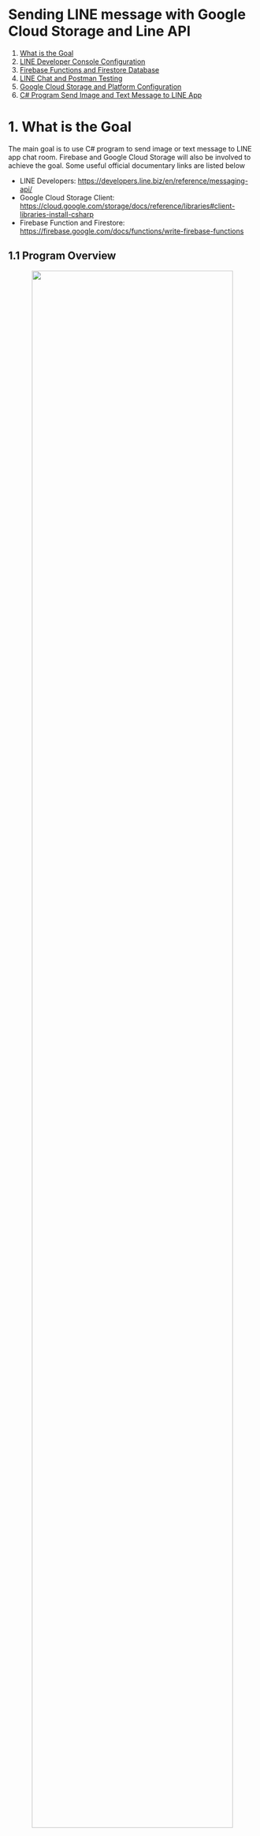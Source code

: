 # Sending LINE message with Google Cloud Storage and Line API
1. [What is the Goal](https://github.com/Dungyichao/Google-Cloud-Storage-and-Line-API#1-what-is-the-goal-)
2. [LINE Developer Console Configuration](https://github.com/Dungyichao/Google-Cloud-Storage-and-Line-API#2-line-developer-console-configuration)
3. [Firebase Functions and Firestore Database](https://github.com/Dungyichao/Google-Cloud-Storage-and-Line-API#3-firebase-functions-and-firestore-database)
4. [LINE Chat and Postman Testing](https://github.com/Dungyichao/Google-Cloud-Storage-and-Line-API#4-line-chat-and-postman-testing)
5. [Google Cloud Storage and Platform Configuration](https://github.com/Dungyichao/Google-Cloud-Storage-and-Line-API#5-google-cloud-storage-and-platform-configuration)
6. [C# Program Send Image and Text Message to LINE App](https://github.com/Dungyichao/Google-Cloud-Storage-and-Line-API#6-c-program-send-image-and-text-message-to-line-app)



# 1. What is the Goal <br />

The main goal is to use C# program to send image or text message to LINE app chat room. Firebase and Google Cloud Storage will also be involved to achieve the goal. Some useful official documentary links are listed below
* LINE Developers: https://developers.line.biz/en/reference/messaging-api/
* Google Cloud Storage Client: https://cloud.google.com/storage/docs/reference/libraries#client-libraries-install-csharp
* Firebase Function and Firestore: https://firebase.google.com/docs/functions/write-firebase-functions

## 1.1 Program Overview
<p align="center">
<img src="/image/overview1.jpg" height="90%" width="90%">  
  
  System structure
</p>

As you can see from the above image of the structure of our program, there are many elements. Have you ever think why do we need so many parts to achieve such simple goal? The reason are as following
* LINE user ID is not the same one you usually used to add new friend. The ID contains numeric and alphabetic characters such as "U9d70e010e48a1t93634a60cf1a5y9a46". You will need a function running on the cloud to serve as a Webhook for LINE to communicate with and then retrieve the ID. So here comes the ```Firebase function```. It will serve as the API for LINE to call and provide LINE user ID to our function. The LINE user ID then be stored in ```Firestore``` (a database) for later usage.
*  You may use C# program on your local PC to send pure text message to users via LINE API, however, image cannot. You need to upload your image to a cloud and expose it with URL, and then send this URL via LINE API to the users. So here comes the ```Google Cloud Storage``` to server as a online storage for your image and provide the accessability with URL.

## 1.2 Step to the Goal
<p align="center">
<img src="/image/step.jpg" height="90%" width="90%">  
  
  Steps to the goal 
</p>

# 2. LINE Developer Console Configuration
Please follow the steps in the following LINE official link to configure your developer console.
https://developers.line.biz/en/docs/messaging-api/getting-started/

I would set the Auto-response messages status (In Response settings) to Off. 

# 3. Firebase Functions and Firestore Database
Firebase functions will serve as Webhook of LINE (LINE explain: When an event occurs, such as when a user adds your LINE Official Account as a friend or sends a message, the LINE Platform sends an HTTPS POST request to the webhook URL). Notice that using ```Firestore``` database is free while ```Functions``` requires your project to be upgraded to ```Blaze``` plan (pay by your usage)

Please go through following two link

1. How to start Firebase Function project: https://firebase.google.com/docs/functions/get-started
2. How to make Firebase Functions work with LINE [PDF](https://github.com/Dungyichao/Google-Cloud-Storage-and-Line-API/blob/main/reference/%E2%80%9CLINE%20Messaging%20API%E2%80%9D%20x%20%E2%80%9CFirebase%20(Cloud...%2B%20Firestore)%E2%80%9D%20_%20by%20Siratee%20K.pdf)

## 3.1 Firestore Database
<p align="center">
<img src="/image/firestore1.jpg" height="90%" width="90%">  
  
  Firestore database
</p>

## 3.2 Firebase Functions

Use the following command to create Functions folder and related documents
```cmd
$npm install firebase-functions@latest firebase-admin@latest --save
$npm install -g firebase-tools
$firebase init functions
```
Some sample code would look like the following
```javascript
const functions = require('firebase-functions');
const admin = require('firebase-admin');
admin.initializeApp();
exports.addMessage = functions.https.onRequest(async (req, res) => {
  const original = req.query.text;
  const writeResult = await admin.firestore().collection('messages').add({original: original});
  res.json({result: `Message with ID: ${writeResult.id} added.`});
});
```
In ```.eslintrc.js``` which check your code rule, we need some modification to save our life.
https://www.programmersought.com/article/46885832344/
```json
module.exports = {
  root: true,
  env: {
    es6: true,
    node: true,
  },
  extends: [
    "eslint:recommended",
  ],
  rules: {
    quotes: ["error", "double"],
    "no-unused-vars":"off",
  },
};
```
Now you can deploy your function onto Firebase
```cmd
$firebase deploy --only functions
```
or
```
$firebase deploy --only "functions:addMessage"
```
Where addMessage is your function name. You can then find the function trigger URL in your Firebase Console (in tab Functions. URL would look like https://us-central1-projectname-3f2d0.cloudfunctions.net/addMessage)

However, after you deploy, you might encounter error: Forbidden....when you try to call the URL of your functions in the browser. Please follow the following link to solve the problem
https://lukestoolkit.blogspot.com/2020/06/google-cloud-functions-error-forbidden.html
Go to the following link: https://console.cloud.google.com/functions/list . Select your project. Check the check box of the function which you encounter error. Click on ```ADD MEMBER```. In the new members field, type in "allUsers" and select the "allUsers" option. In the "Select a role" dropdown, select Cloud Functions then Cloud Functions Invoker.

If you get everything right with above addMessage function, you can then deploy the following code onto Firebase Function. 
```javascript
const functions = require("firebase-functions");
const fetch = require("node-fetch");
var admin = require("firebase-admin");

admin.initializeApp(functions.config().firebase);
const db = admin.firestore();
//var serviceAccount = require("path/to/serviceAccountKey.json");
// // Create and Deploy Your First Cloud Functions
// // https://firebase.google.com/docs/functions/write-firebase-functions
//

 exports.helloWorld = functions.https.onRequest((request, response) => {
   functions.logger.info("Hello logs!", {structuredData: true});
   response.send("Hello from Firebase Line!");
 });

 exports.LineMessAPI = functions.https.onRequest((request, respond) => {
    var event = request.body.events[0]
    functions.logger.log(JSON.stringify(event));
    var userId = event.source.userId;
    var timestamp = event.timestamp;
    var replyToken = event.replyToken;
    var userText = ""
    if (event.type === "message" && event.message.type === "text"){
        userText = event.message.text
    } else {
        userText = "(Message type is not text)";
    }
    db.collection("chat-history").doc(timestamp.toString()).set({
        "userId": userId,
        "Message": userText,
        "timestamp": timestamp
    })

    db.collection("Customer").doc(userId).get().then( returnData =>{
        if (returnData.exists){
          var name = returnData.data().name
          var surname = returnData.data().surname
          var nickname = returnData.data().nickname
          reply_message(replyToken, `Hello ${nickname}(${name} ${surname})`)
        } else {
          reply_message(replyToken, "You are not the customer, Register?")
        }
        return null
    }).catch(err => {
        console.log(err)
    })

    return respond.status(200).send(request.method);
});

const LINE_HEADER = {
    "Content-Type": "application/json",
    "Authorization": "Bearer pb2iNzDae3dfP5igReOzv8Rpcdsgrahnw0eH2LAe4/WLXuvJrgN/VcOGLAe69wDiaHL7wPvFfsda35ldsasdfqCaXjs4wB04t89/1O/w1cDnyilFU="
  }

function reply_message(replytoken,textfrom){
    fetch("https://api.line.me/v2/bot/message/reply",{
        method: "post",
        body:    JSON.stringify({
            replyToken: replytoken,
            messages: [
              {
                type: "text",
                text: textfrom
              }
            ]
          }),
        headers: LINE_HEADER,
    }).then(res => res.json())
    .then(json => functions.logger.log(JSON.stringify(json)))
}
```
Note that in ```"Authorization": "Bearer XXOOXX``` where XXOOXX is Channel access token configured in LINE Developer Console mentioned in previous section. You should keep the Channel access token secure.

Make sure that the above function ```LineMessAPI``` be accessible to public (we did'nt put much effort on the security here, so make sure you know how to configure rule when deploy in real business). Put the LineMessAPI URL into ```Webhook URL``` in LINE Developer Console under the channel you just created.
<p align="center">
<img src="/image/webhook_setting.jpg" height="90%" width="90%">  
  
  Webhook settings in LINE Developer Console
</p>

# 4. LINE Chat and Postman Testing
After you complete above section, use your LINE app on your cellphone and add (Home --> Add Friend --> QR code --> Scan the channel QR code) the newly created channel. You will then receive a auto reply message from the channel. At the same time, LINE also trigger the Webhook URL, so our function ```LineMessAPI```  should be recording the LINE user ID (for example: U4d709010e49a0f83634p70cf1a0e0a76)who just add the channel to friend.

In LINE Developers documents about Message API --> Message --> Send push message ([link](https://developers.line.biz/en/reference/messaging-api/#send-push-message)). A example request looks like the following
```Shell
curl -v -X POST https://api.line.me/v2/bot/message/push \
-H 'Content-Type: application/json' \
-H 'Authorization: Bearer {channel access token}' \
-d '{
    "to": "U4d709010e49a0f83634p70cf1a0e0a76",
    "messages":[
        {
            "type":"text",
            "text":"Hello, world1"
        },
        {
            "type":"text",
            "text":"Hello, world2"
        }
    ]
}'
```
We will use [Postman](https://www.postman.com/) to send the above request for testing if everything working great. LINE user should receive ```Hello, world1``` from the channel.
<p align="center">
<img src="/image/postman.jpg" height="100%" width="100%">  
  
  Postman send http request
</p>

Sending text message is simple, however, sending image should go through image URL. The request looks like following ([doc](https://developers.line.biz/en/reference/messaging-api/#image-message)). 
```json
{
    "type": "image",
    "originalContentUrl": "https://example.com/original.jpg",
    "previewImageUrl": "https://example.com/preview.jpg"
}
```
Our next task is to upload some image to the cloud and generate an URL of the image so that we can send the URL to LINE user.

# 5. Google Cloud Storage and Platform Configuration

Please go through the following link first to setup the Google Cloud Storage. ([Document link](https://cloud.google.com/storage/docs/reference/libraries#client-libraries-install-csharp))

You will be overwhelm by many terms in the Google Cloud Platform. The following image will show you the overview of relationship of bucket, service account, key file
<p align="center">
<img src="/image/google_cloud_platform1.jpg" height="90%" width="90%">  
  
  Overview of the Google Cloud Platform and its elements relationship
</p>

## 5.1 Service Account
You are required to create a Service account in ```Google Cloud Platform --> IAM & Admin --> Service Accounts``` (Google explain: A service account represents a Google Cloud service identity, such as code running on Compute Engine VMs, App Engine apps, or systems running outside Google). In the DETAILS of the service account, click on ```SHOW DOMAIN-WIDE DELEGATION``` --> check the ```Enable Google Workspace Domain-wide Delegation``` and SAVE. You will be assigned with a email for this service account like ```some_service_account_name@gteshwa-3d9870.iam.gserviceaccount.com```.

Then, create a service account key, a JSON key file will be downloaded to your computer. Put that JSON key file into your C# project solution folder. Put the following code in your c# program (at the place after InitializeComponent). I didn't use PowerShell nor Command Prompt because they are not working for my case. 
```C#
Environment.SetEnvironmentVariable("GOOGLE_APPLICATION_CREDENTIALS", @"C:\Users\admin\Desktop\SomeProjectSolutionFolder\JsonkeyName-3d9f0-8b3859shyd480.json");
// this means the json key will represent its identity to access the Google Cloud Storage bucket
```

## 5.2 Bucket
On the left panel of Google Cloud Platform, you can find ```Cloud Storage``` in the Storage section. Then click ```CREATE BUCKET``` to create a bucket which will be the place to store objects which you uploaded. In the Location type, I would choose ```Region``` because my target LINE user are near me. Then choose ```Standard``` for default storage class. After you create a bucket, now comes the permssions part. 

### 5.2.1  Permission for Service Account
First, Remove public access prevention. Second, add the service account you created (use service account email address ```some_service_account_name@gteshwa-3d9870.iam.gserviceaccount.com```) to this bucket permission new Member (so that your C# program can access and upload to this bucket) and make the role to ```Storage Object Admin```. 

### 5.2.2 Permission for Public Viewer
Add ```allUsers``` as new member and make the role to ```Storage Object Viewer``` so that every LINE user can see the image you send via URL. 

# 6. C# Program Send Image and Text Message to LINE App
We will now demonstrate how to upload image to Google cloud storage and send text and image message to LINE app. Your C# progrm should include following library
```C#
using System.IO;
using Google.Apis.Storage.v1.Data;
using Google.Cloud.Storage.V1;
using RestSharp;
```

## 6.1 Upload Object to Google Cloud Storage Bucket
The following C# function will upload object to the new created bucket
```C#
// Call the function to upload image in local PC C:\Users\admin\Desktop\LINE\ATT00001.JPG, name the object ATT00001.JPG
UploadGoogleDrive("some_service_account_name", @"C:\Users\admin\Desktop\LINE\ATT00001.JPG", "ATT00001.JPG");

//Functions which upload object to bucket
public void UploadGoogleDrive(string bucketName, string localPath, string objectName)
{
     var storage = StorageClient.Create();
     using (var fileStream = File.OpenRead(localPath))
     {
        storage.UploadObject(bucketName, objectName, null, fileStream);
     }
     Console.WriteLine($"Uploaded {objectName}.");
}
```
After you successfully uploaded the object, the URL for this object for public to access will look like ```https://storage.googleapis.com/your_bucket_name/ATT00001.JPG ```

## 6.2 Send Text Message in LINE App
```C#
public void LINE_Send_Text()
{
   string send_string = "Some string";
   var client = new RestClient("https://api.line.me/v2/bot/message/multicast");
   client.Timeout = -1;
   var request = new RestRequest(Method.POST);
   request.AddHeader("Content-Type", "application/json");
   request.AddHeader("Authorization", "Bearer pb2iNzDae3dfP5igReOzv8Rpcdsgrahnw0eH2LAe4/WLXuvJrgN/VcOGLAe69wDiaHL7wPvFfsda35ldsasdfqCaXjs4wB04t89/1O/w1cDnyilFU=");
   string body2 = String.Format("{{\"to\": [\"U4d709010e49a0f83634p70cf1a0e0a76\"], \"messages\":[{{\"type\":\"text\",\"text\":\"{0}\"}}]}}", send_string);
   request.AddParameter("application/json", body2, ParameterType.RequestBody);
   IRestResponse response = client.Execute(request);
   Console.WriteLine(response.Content);
}
```

## 6.3 Send Image Message in LINE App
```C#
public void Postman_img()
{
   string send_string = "https://storage.googleapis.com/your_bucket_name/ATT00001.JPG";
   var client = new RestClient("https://api.line.me/v2/bot/message/multicast");
   client.Timeout = -1;
   var request = new RestRequest(Method.POST);
   request.AddHeader("Content-Type", "application/json");
   request.AddHeader("Authorization", "Bearer pb2iNzDae3dfP5igReOzv8Rpcdsgrahnw0eH2LAe4/WLXuvJrgN/VcOGLAe69wDiaHL7wPvFfsda35ldsasdfqCaXjs4wB04t89/1O/w1cDnyilFU=");           
   string body2 = String.Format("{{\"to\": [\"U4d709010e49a0f83634p70cf1a0e0a76\"], \"messages\":[{{\"type\":\"image\",\"originalContentUrl\":\"{0}\",\"previewImageUrl\":\"{0}\"}}]}}", send_string);
   request.AddParameter("application/json", body2, ParameterType.RequestBody);
   IRestResponse response = client.Execute(request);
   Console.WriteLine(response.Content);
}
```

